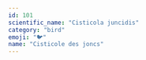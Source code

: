 ```yaml
---
id: 101
scientific_name: "Cisticola juncidis"
category: "bird"
emoji: "🐦"
name: "Cisticole des joncs"
---
```

